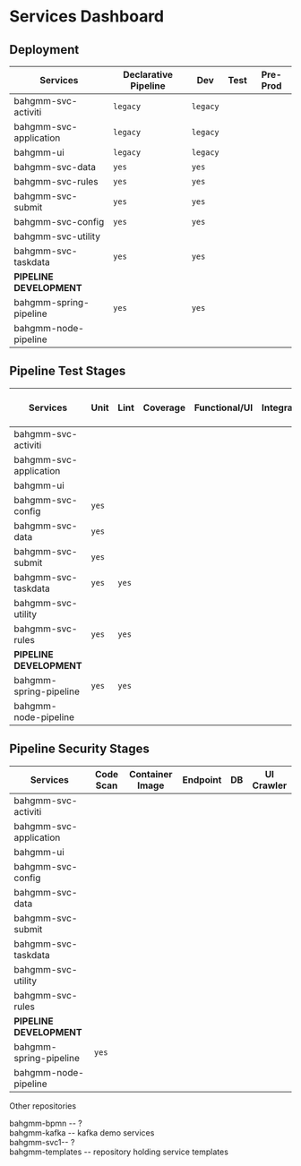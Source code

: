 # Services Dashboard

## Deployment

| Services                 | Declarative Pipeline | Dev      | Test     | Pre-Prod |
| ------------------------ | -------------------- | -------- | -------- | -------- |
| bahgmm-svc-activiti      | `legacy`             | `legacy` ||
| bahgmm-svc-application   | `legacy`             | `legacy` ||
| bahgmm-ui                | `legacy`             | `legacy` ||
| bahgmm-svc-data          | `yes`                | `yes`    ||
| bahgmm-svc-rules         | `yes`                | `yes`    ||
| bahgmm-svc-submit        | `yes`                | `yes`    ||
| bahgmm-svc-config        | `yes`                | `yes`    ||
| bahgmm-svc-utility       |                      |          ||
| bahgmm-svc-taskdata      | `yes`                | `yes`    ||
| **PIPELINE DEVELOPMENT** ||||
| bahgmm-spring-pipeline   | `yes`                | `yes`    ||
| bahgmm-node-pipeline     |                      |          ||

## Pipeline Test Stages

| Services                 | Unit | Lint | Coverage | Functional/UI | Integration | End-to-End | 508 |
| ------------------------ | ---- | -------- | -------- | -------- | -------- | -- | -- |
| bahgmm-svc-activiti      |      || ||
| bahgmm-svc-application   |             |  ||
| bahgmm-ui                |              |  ||
| bahgmm-svc-config        |   `yes`          |               ||
| bahgmm-svc-data          |   `yes`          |               ||
| bahgmm-svc-submit        |   `yes`          |               ||
| bahgmm-svc-taskdata      |   `yes`          |   `yes`       ||
| bahgmm-svc-utility       |                  |               ||
| bahgmm-svc-rules         |  `yes`           |    `yes`      ||
| **PIPELINE DEVELOPMENT** |                  |               ||
| bahgmm-spring-pipeline   |    `yes`         | `yes`              ||
| bahgmm-node-pipeline     |                  |               ||

## Pipeline Security Stages

| Services                 | Code Scan | Container Image | Endpoint | DB | UI Crawler|
| ------------------------ | -------------- | -------- | -------- | -------- |---- |
| bahgmm-svc-activiti      |              |  |||
| bahgmm-svc-application   |              |  |||
| bahgmm-ui                |             |  |||
| bahgmm-svc-config        |                  |               ||
| bahgmm-svc-data          |                  |               ||
| bahgmm-svc-submit        |                  |               ||
| bahgmm-svc-taskdata      |                  |               ||
| bahgmm-svc-utility       |                  |               ||
| bahgmm-svc-rules         |             |               ||
| **PIPELINE DEVELOPMENT** |                  |               ||
| bahgmm-spring-pipeline   | `yes`            |               ||
| bahgmm-node-pipeline     |                  |               ||

Other repositories

bahgmm-bpmn -- ?  
bahgmm-kafka -- kafka demo services  
bahgmm-svc1-- ?   
bahgmm-templates -- repository holding service templates  

